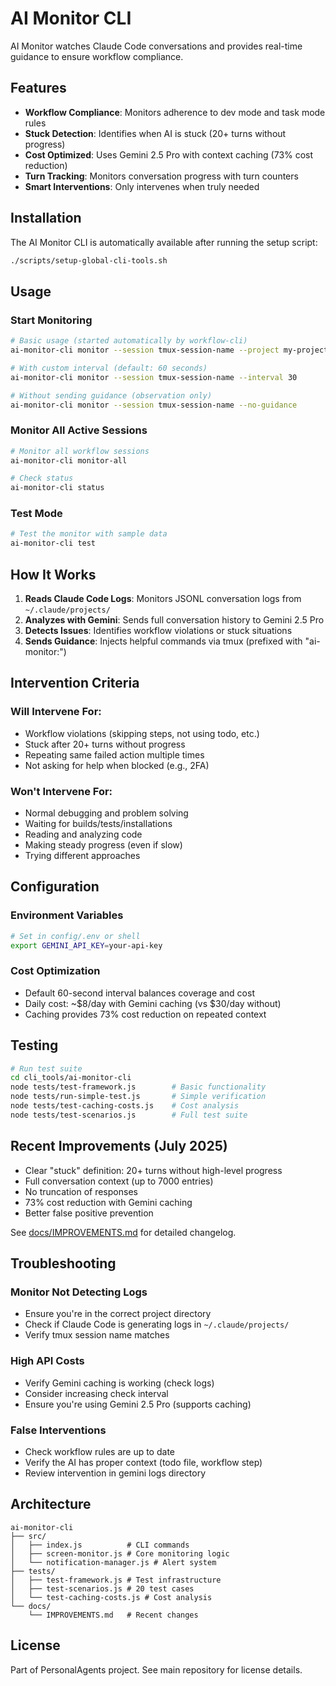 # AI Monitor CLI

AI Monitor watches Claude Code conversations and provides real-time guidance to ensure workflow compliance.

## Features

- **Workflow Compliance**: Monitors adherence to dev mode and task mode rules
- **Stuck Detection**: Identifies when AI is stuck (20+ turns without progress)
- **Cost Optimized**: Uses Gemini 2.5 Pro with context caching (73% cost reduction)
- **Turn Tracking**: Monitors conversation progress with turn counters
- **Smart Interventions**: Only intervenes when truly needed

## Installation

The AI Monitor CLI is automatically available after running the setup script:

```bash
./scripts/setup-global-cli-tools.sh
```

## Usage

### Start Monitoring

```bash
# Basic usage (started automatically by workflow-cli)
ai-monitor-cli monitor --session tmux-session-name --project my-project --mode dev

# With custom interval (default: 60 seconds)
ai-monitor-cli monitor --session tmux-session-name --interval 30

# Without sending guidance (observation only)
ai-monitor-cli monitor --session tmux-session-name --no-guidance
```

### Monitor All Active Sessions

```bash
# Monitor all workflow sessions
ai-monitor-cli monitor-all

# Check status
ai-monitor-cli status
```

### Test Mode

```bash
# Test the monitor with sample data
ai-monitor-cli test
```

## How It Works

1. **Reads Claude Code Logs**: Monitors JSONL conversation logs from `~/.claude/projects/`
2. **Analyzes with Gemini**: Sends full conversation history to Gemini 2.5 Pro
3. **Detects Issues**: Identifies workflow violations or stuck situations
4. **Sends Guidance**: Injects helpful commands via tmux (prefixed with "ai-monitor:")

## Intervention Criteria

### Will Intervene For:
- Workflow violations (skipping steps, not using todo, etc.)
- Stuck after 20+ turns without progress
- Repeating same failed action multiple times
- Not asking for help when blocked (e.g., 2FA)

### Won't Intervene For:
- Normal debugging and problem solving
- Waiting for builds/tests/installations
- Reading and analyzing code
- Making steady progress (even if slow)
- Trying different approaches

## Configuration

### Environment Variables

```bash
# Set in config/.env or shell
export GEMINI_API_KEY=your-api-key
```

### Cost Optimization

- Default 60-second interval balances coverage and cost
- Daily cost: ~$8/day with Gemini caching (vs $30/day without)
- Caching provides 73% cost reduction on repeated context

## Testing

```bash
# Run test suite
cd cli_tools/ai-monitor-cli
node tests/test-framework.js        # Basic functionality
node tests/run-simple-test.js       # Simple verification  
node tests/test-caching-costs.js    # Cost analysis
node tests/test-scenarios.js        # Full test suite
```

## Recent Improvements (July 2025)

- Clear "stuck" definition: 20+ turns without high-level progress
- Full conversation context (up to 7000 entries)
- No truncation of responses
- 73% cost reduction with Gemini caching
- Better false positive prevention

See [docs/IMPROVEMENTS.md](docs/IMPROVEMENTS.md) for detailed changelog.

## Troubleshooting

### Monitor Not Detecting Logs
- Ensure you're in the correct project directory
- Check if Claude Code is generating logs in `~/.claude/projects/`
- Verify tmux session name matches

### High API Costs
- Verify Gemini caching is working (check logs)
- Consider increasing check interval
- Ensure you're using Gemini 2.5 Pro (supports caching)

### False Interventions
- Check workflow rules are up to date
- Verify the AI has proper context (todo file, workflow step)
- Review intervention in gemini logs directory

## Architecture

```
ai-monitor-cli
├── src/
│   ├── index.js          # CLI commands
│   ├── screen-monitor.js # Core monitoring logic
│   └── notification-manager.js # Alert system
├── tests/
│   ├── test-framework.js # Test infrastructure
│   ├── test-scenarios.js # 20 test cases
│   └── test-caching-costs.js # Cost analysis
└── docs/
    └── IMPROVEMENTS.md   # Recent changes
```

## License

Part of PersonalAgents project. See main repository for license details.